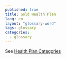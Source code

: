 ```yaml
---
published: true
title: Gold Health Plan
lang: en
layout: "glossary-word"
tags: glossary
categories: 
  - glossary
---
```


See [Health Plan Categories](/glossary/health-plan-categories)

